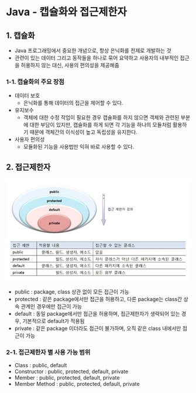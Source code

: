 # Java - 캡슐화와 접근제한자

## 1. 캡슐화
- Java 프로그래밍에서 중요한 개념으로, 항상 은닉화를 전제로 개발하는 것
- 관련이 있는 데이터 그리고 동작들을 하나로 묶어 요약하고 사용자의 내부적인 접근을 허용하지 않는 대신, 사용의 편의성을 제공해줌

### 1-1. 캡슐화의 주요 장점
- 데이터 보호
  - 은닉화를 통해 데이터의 접근을 제어할 수 있다.
- 유지보수
  - 객체에 대한 수정 작업이 필요한 경우 캡슐화를 하지 않으면 객체와 관련된 부분에 대한 부담이 있지만, 캡슐화를 하게 되면 각 기능을 하나의 모듈처럼 활용하기 때문에 객체간의 이식성이 높고 독립성을 유지한다.
- 사용자 편의성
  - 모듈화된 기능을 사용법만 익혀 바로 사용할 수 있다.

## 2. 접근제한자

<p align="center"><img src="../imagespace/java_capsule.jpg"></p>

- public : package, class 상관 없이 모든 접근이 가능
- protected : 같은 package에서만 접근을 허용하고, 다른 package는 class간 상속 관계인 경우에만 접근이 가능
- default : 동일 package에서만 접근을 허용하며, 접근제한자가 생략되어 있는 경우, 기본적으로 default가 적용됨
- private : 같은 package 이더라도 접근이 불가하며, 오직 같은 class 내에서만 접근이 가능

### 2-1. 접근제한자 별 사용 가능 범위

- Class : public, default
- Constructor : public, protected, default, private
- Member : public, protected, default, private
- Member Method : public, protected, default, private


